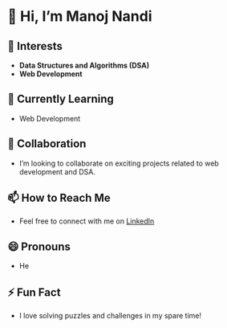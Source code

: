 # 👋 Hi, I’m Manoj Nandi

## 👀 Interests
- **Data Structures and Algorithms (DSA)**
- **Web Development**

## 🌱 Currently Learning
- Web Development

## 💞️ Collaboration
- I’m looking to collaborate on exciting projects related to web development and DSA.

## 📫 How to Reach Me
- Feel free to connect with me on [LinkedIn]([your-linkedin-profile](https://www.linkedin.com/in/manojnandi107/)) 

## 😄 Pronouns
- He

## ⚡ Fun Fact
- I love solving puzzles and challenges in my spare time!
